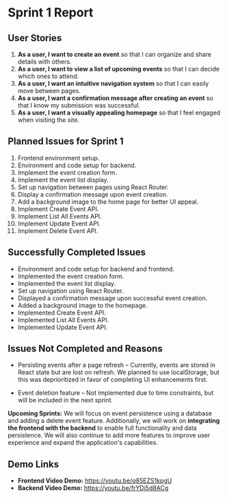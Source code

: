 # **Sprint 1 Report**

## **User Stories**

1. **As a user, I want to create an event** so that I can organize and share details with others.
2. **As a user, I want to view a list of upcoming events** so that I can decide which ones to attend.
3. **As a user, I want an intuitive navigation system** so that I can easily move between pages.
4. **As a user, I want a confirmation message after creating an event** so that I know my submission was successful.
5. **As a user, I want a visually appealing homepage** so that I feel engaged when visiting the site.

## **Planned Issues for Sprint 1**

1. Frontend environment setup.
2. Environment and code setup for backend.
3. Implement the event creation form.
4. Implement the event list display.
5. Set up navigation between pages using React Router.
6. Display a confirmation message upon event creation.
7. Add a background image to the home page for better UI appeal.
8. Implement Create Event API.
9. Implement List All Events API.
10. Implement Update Event API.
11. Implement Delete Event API.

## **Successfully Completed Issues**
- Environment and code setup for backend and frontend.
- Implemented the event creation form.
- Implemented the event list display.
- Set up navigation using React Router.
- Displayed a confirmation message upon successful event creation.
- Added a background image to the homepage.
- Implemented Create Event API.
- Implemented List All Events API.
- Implemented Update Event API.

## **Issues Not Completed and Reasons**

- Persisting events after a page refresh – Currently, events are stored in React state but are lost on refresh. We planned to use localStorage, but this was deprioritized in favor of completing UI enhancements first.
  
- Event deletion feature – Not implemented due to time constraints, but will be included in the next sprint.

**Upcoming Sprints:** We will focus on event persistence using a database and adding a delete event feature. Additionally, we will work on **integrating the frontend with the backend** to enable full functionality and data persistence. We will also continue to add more features to improve user experience and expand the application's capabilities.

## **Demo Links**
- **Frontend Video Demo:** https://youtu.be/q85EZS1kpgU
- **Backend Video Demo:** https://youtu.be/frYDi5d8ACg
